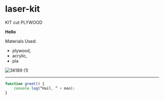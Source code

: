 # laser-kit
KIT cut PLYWOOD

**Hello**

Materials Used:
- plywood,
- acrylic,
- pla

![36189 (1)](https://github.com/user-attachments/assets/a8fd2bd3-b992-48c5-8f36-27e4e7c415e6)

---

```javascript
function greet() {
    console.log(“Hail, ” + man);
}
```

